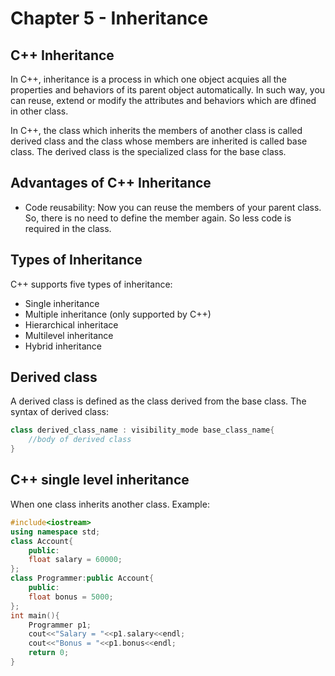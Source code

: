 # Chapter 5 - Inheritance

## C++ Inheritance
In C++, inheritance is a process in which one object acquies all the properties and behaviors of its parent object automatically. In such way, you can reuse, extend or modify the attributes and behaviors which are dfined in other class.

In C++, the class which inherits the members of another class is called derived class and the class whose members are inherited is called base class. The derived class is the specialized class for the base class.

## Advantages of C++ Inheritance
- Code reusability: Now you can reuse the members of your parent class. So, there is no need to define the member again. So less code is required in the class.

## Types of Inheritance
C++ supports five types of inheritance:
- Single inheritance
- Multiple inheritance (only supported by C++)
- Hierarchical inheritace
- Multilevel inheritance
- Hybrid inheritance

## Derived class
A derived class is defined as the class derived from the base class. The syntax of derived class:

```C++
class derived_class_name : visibility_mode base_class_name{
    //body of derived class
}
```

## C++ single level inheritance
When one class inherits another class. Example:
```C++
#include<iostream>
using namespace std;
class Account{
    public: 
    float salary = 60000;
};
class Programmer:public Account{
    public:
    float bonus = 5000;
};
int main(){
    Programmer p1;
    cout<<"Salary = "<<p1.salary<<endl;
    cout<<"Bonus = "<<p1.bonus<<endl;
    return 0;
}
```

